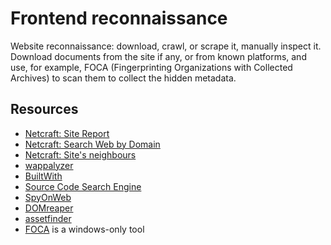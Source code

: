 # Frontend reconnaissance

Website reconnaissance: download, crawl, or scrape it, manually inspect it. Download documents from the site if any, 
or from known platforms, and use, for example, FOCA (Fingerprinting Organizations with Collected Archives) to scan 
them to collect the hidden metadata.

## Resources

* [Netcraft: Site Report](https://sitereport.netcraft.com/)
* [Netcraft: Search Web by Domain](https://searchdns.netcraft.com/)
* [Netcraft: Site's neighbours](https://sitereport.netcraft.com/netblock)
* [wappalyzer](https://www.wappalyzer.com)
* [BuiltWith](https://builtwith.com/)
* [Source Code Search Engine](https://publicwww.com/)
* [SpyOnWeb](https://spyonweb.com/)
* [DOMreaper](http://domreaper.com/)
* [assetfinder](https://github.com/tomnomnom/assetfinder)
* [FOCA](https://github.com/ElevenPaths/FOCA) is a windows-only tool